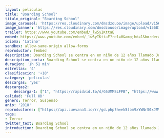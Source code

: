 ```yaml
---
layout: peliculas
title: "Boarding School"
titulo_original: "Boarding School"
image_carousel: 'https://res.cloudinary.com/dmsdzouoo/image/upload/v1568175225/boarding-min_nzygy7.jpg'
image_banner: 'https://res.cloudinary.com/dmsdzouoo/image/upload/v1568175221/Boarding-School-Official-Trailer-752x440-min_vvcssv.jpg'
trailer: https://www.youtube.com/embed/_lw5yIKttaE
embed: https://www.youtube.com/embed/_lw5yIKttaE?rel=0&amp;hd=1&border=0&wmode=opaque&enablejsapi=1&modestbranding=1&controls=1&showinfo=1
idioma: 'Latino'
sandbox: allow-same-origin allow-forms
reproductor: fembed
description: Boarding School se centra en un niño de 12 años llamado Jacob Felsen al que llevan a un internado, entrando así en la mayor pesadilla de todos los niños, una mansión espeluznante y abandonada a excepción de otros 6 inadaptados y dos amenazantes y misteriosos maestros. A medida que toda se va volviendo más terrorífico, Jacob deberá superar sus miedos y encontrar fuerzas para sobrevivir.
description_corta: Boarding School se centra en un niño de 12 años llamado Jacob Felsen al que llevan a un internado, entrando así en la mayor pesadilla de todos los niños, una mansión espeluznante y abandonada a excepción de otros 6 inadaptados y dos amenazantes y misteriosos maestros. A medida que..
duracion: '1h 51 min'
estrellas: '4'
clasificacion: '+10'
category: 'peliculas'
descargas: 'yes'
descargas2:
    descarga-1: ["1", "https://rapidvid.to/d/G6UMMSLFPB", "https://www.google.com/s2/favicons?domain=openload.co","OpenLoad","https://res.cloudinary.com/imbriitneysam/image/upload/v1541473684/mexico.png", "Latino", "Full HD"]
calidad: 'Full HD'
genero: Terror, Suspenso
anio: '2018'
reproductores: ["https://api.cuevana3.io/rr/gd.php?h=ek5lbm9xYWNrS0xJMVp5b21KREk0dFBLbjVkaHhkRGdrOG1jbnBpUnhhS1YzS3A3ZTdiYndjamFwMmVaMmRlczA2eDVscXpRazhmWHU1aUZsTG13NmJpU3FadVkyUT09"]
tags:
- Terror
twitter_text: Boarding School
introduction: Boarding School se centra en un niño de 12 años llamado Jacob Felsen al que llevan a un internado, entrando así en la mayor pesadilla de todos los niños, una mansión espeluznante y abandonada a excepción de otros 6 inadaptados y dos amenazantes y misteriosos maestros. A medida que
---
```



 








